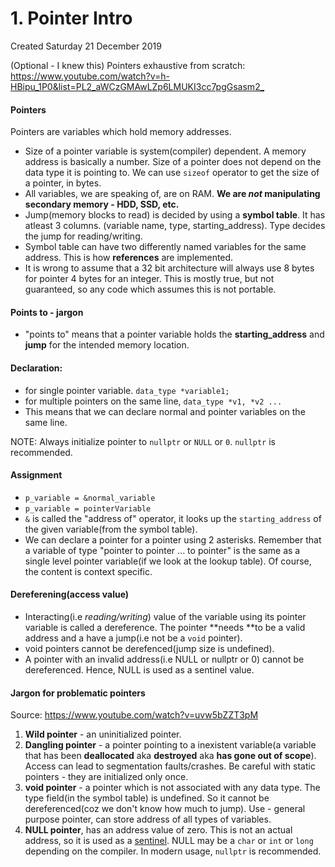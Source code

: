 # 1. Pointer Intro
Created Saturday 21 December 2019

(Optional - I knew this) Pointers exhaustive from scratch: <https://www.youtube.com/watch?v=h-HBipu_1P0&list=PL2_aWCzGMAwLZp6LMUKI3cc7pgGsasm2_>

#### Pointers
Pointers are variables which hold memory addresses. 

* Size of a pointer variable is system(compiler) dependent. A memory address is basically a number. Size of a pointer does not depend on the data type it is pointing to. We can use ``sizeof`` operator to get the size of a pointer, in bytes.
* All variables, we are speaking of, are on RAM. **We are *not* manipulating secondary memory - HDD, SSD, etc.**
* Jump(memory blocks to read) is decided by using a **symbol table**. It has atleast 3 columns. (variable name, type, starting_address). Type decides the jump for reading/writing.
* Symbol table can have two differently named variables for the same address. This is how **references** are implemented.
* It is wrong to assume that a 32 bit architecture will always use 8 bytes for pointer 4 bytes for an integer. This is mostly true, but not guaranteed, so any code which assumes this is not portable.


#### Points to - jargon

* "points to" means that a pointer variable holds the **starting_address** and **jump** for the intended memory location.


#### Declaration:

* for single pointer variable. ``data_type *variable1;``
* for multiple pointers on the same line, ``data_type *v1, *v2 ...``
* This means that we can declare normal and pointer variables on the same line.

NOTE: Always initialize pointer to ``nullptr`` or ``NULL`` or ``0``. ``nullptr`` is recommended.

#### Assignment

* ``p_variable = &normal_variable``
* ``p_variable = pointerVariable``
* ``&`` is called the "address of" operator, it looks up the ``starting_address`` of the given variable(from the symbol table).
* We can declare a pointer for a pointer using 2 asterisks. Remember that a variable of type "pointer to pointer ... to pointer" is the same as a single level pointer variable(if we look at the lookup table). Of course, the content is context specific.


#### Dereferening(access value)

* Interacting(i.e *reading/writing*) value of the variable using its pointer variable is called a dereference. The pointer **needs **to be a valid address and a have a jump(i.e not be a ``void`` pointer). 
* void pointers cannot be derefenced(jump size is undefined). 
* A pointer with an invalid address(i.e NULL or nullptr or 0) cannot be dereferenced. Hence, NULL is used as a sentinel value.


#### Jargon for problematic pointers
Source: <https://www.youtube.com/watch?v=uvw5bZZT3pM>

1. **Wild pointer** - an uninitialized pointer.
2. **Dangling pointer** - a pointer pointing to a inexistent variable(a variable that has been **deallocated** aka **destroyed** aka **has gone out of scope**).  Access can lead to segmentation faults/crashes. Be careful with static pointers - they are initialized only once.
3. **void pointer** - a pointer which is not associated with any data type. The type field(in the symbol table) is undefined. So it cannot be dereferenced(coz we don't know how much to jump). Use - general purpose pointer, can store address of all types of variables.
4. **NULL pointer**, has an address value of zero. This is not an actual address, so it is used as a [sentinel](https://en.wikipedia.org/wiki/Sentinel_value#:~:text=In%20computer%20programming%2C%20a%20sentinel,a%20loop%20or%20recursive%20algorithm.). NULL may be a ``char`` or ``int`` or ``long`` depending on the compiler. In modern usage, ``nullptr`` is recommended.


